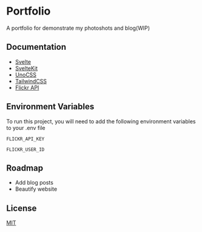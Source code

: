 # Portfolio

A portfolio for demonstrate my photoshots and blog(WIP)

## Documentation

- [Svelte](https://svelte.dev/)
- [SvelteKit](https://kit.svelte.dev/)
- [UnoCSS](https://unocss.dev/)
- [TailwindCSS](https://tailwindcss.com/)
- [Flickr API](https://www.flickr.com/services/api/)

## Environment Variables

To run this project, you will need to add the following environment variables to your .env file

`FLICKR_API_KEY`

`FLICKR_USER_ID`

## Roadmap

- Add blog posts
- Beautify website

## License

[MIT](https://choosealicense.com/licenses/mit/)
